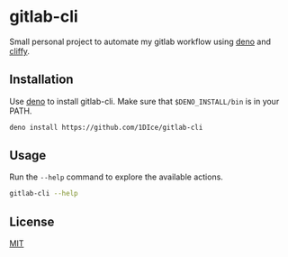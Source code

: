 # gitlab-cli
Small personal project to automate my gitlab workflow using [deno](https://deno.land/) and [cliffy](https://github.com/c4spar/deno-cliffy).


## Installation

Use [deno](https://deno.land/) to install gitlab-cli. Make sure that `$DENO_INSTALL/bin` is in your PATH.

```bash
deno install https://github.com/1DIce/gitlab-cli
```

## Usage

Run the `--help` command to explore the available actions.
```bash
gitlab-cli --help
```

## License
[MIT](https://choosealicense.com/licenses/mit/)
